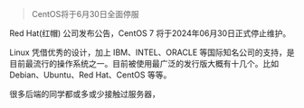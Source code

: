 

> CentOS将于6月30日全面停服


Red Hat(红帽) 公司发布公告，CentOS 7 将于2024年06月30日正式停止维护。

Linux 凭借优秀的设计，加上 IBM、INTEL、ORACLE 等国际知名公司的支持，是目前最流行的操作系统之一。目前被使用最广泛的发行版大概有十几个。比如 Debian、Ubuntu、Red Hat、CentOS 等等。

很多后端的同学都或多或少接触过服务器，